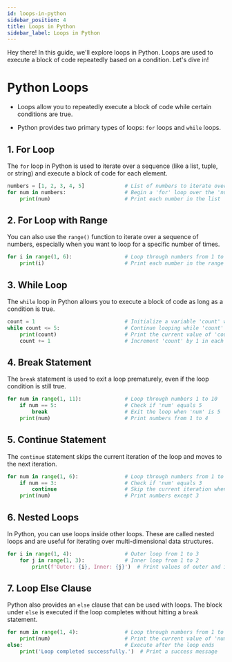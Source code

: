 ```yaml
---  
id: loops-in-python  
sidebar_position: 4  
title: Loops in Python  
sidebar_label: Loops in Python
---
```


Hey there! In this guide, we'll explore loops in Python. Loops are used to execute a block of code repeatedly based on a condition. Let's dive in!

# Python Loops

* Loops allow you to repeatedly execute a block of code while certain conditions are true.

* Python provides two primary types of loops: `for` loops and `while` loops.
## 1. For Loop


The `for` loop in Python is used to iterate over a sequence (like a list, tuple, or string) and execute a block of code for each element.  
```python  
numbers = [1, 2, 3, 4, 5]             # List of numbers to iterate over  
for num in numbers:                   # Begin a 'for' loop over the 'numbers' list  
    print(num)                        # Print each number in the list  
```
## 2. For Loop with Range


You can also use the `range()` function to iterate over a sequence of numbers, especially when you want to loop for a specific number of times.  
```python  
for i in range(1, 6):                 # Loop through numbers from 1 to 5 (range excludes 6)  
    print(i)                          # Print each number in the range  
```
## 3. While Loop


The `while` loop in Python allows you to execute a block of code as long as a condition is true.  
```python  
count = 1                             # Initialize a variable 'count' with value 1  
while count <= 5:                     # Continue looping while 'count' is less than or equal to 5  
    print(count)                      # Print the current value of 'count'  
    count += 1                        # Increment 'count' by 1 in each iteration  
```
## 4. Break Statement


The `break` statement is used to exit a loop prematurely, even if the loop condition is still true.  
```python  
for num in range(1, 11):              # Loop through numbers 1 to 10  
    if num == 5:                      # Check if 'num' equals 5  
        break                         # Exit the loop when 'num' is 5  
    print(num)                        # Print numbers from 1 to 4  
```
## 5. Continue Statement


The `continue` statement skips the current iteration of the loop and moves to the next iteration.  
```python  
for num in range(1, 6):               # Loop through numbers from 1 to 5  
    if num == 3:                      # Check if 'num' equals 3  
        continue                      # Skip the current iteration when 'num' is 3  
    print(num)                        # Print numbers except 3  
```
## 6. Nested Loops


In Python, you can use loops inside other loops. These are called nested loops and are useful for iterating over multi-dimensional data structures.  
```python  
for i in range(1, 4):                 # Outer loop from 1 to 3  
    for j in range(1, 3):             # Inner loop from 1 to 2  
        print(f'Outer: {i}, Inner: {j}')  # Print values of outer and inner loops  
```
## 7. Loop Else Clause


Python also provides an `else` clause that can be used with loops. The block under `else` is executed if the loop completes without hitting a `break` statement.  
```python  
for num in range(1, 4):               # Loop through numbers from 1 to 3  
    print(num)                        # Print the current value of 'num'  
else:                                 # Execute after the loop ends  
    print('Loop completed successfully.')  # Print a success message  
```